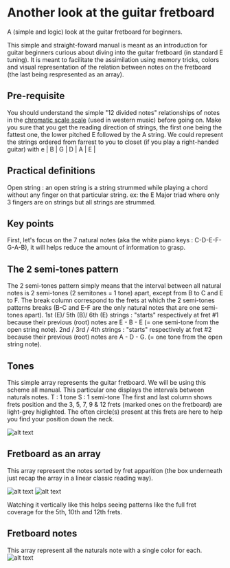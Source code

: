 # Another look at the guitar fretboard
  A (simple and logic) look at the guitar fretboard for beginners.

  This simple and straight-foward manual is meant as an introduction for guitar beginners curious about diving into the guitar fretboard (in standard E tuning).
  It is meant to facilitate the assimilation using memory tricks, colors and visual representation of the relation between notes on the fretboard (the last being respresented as an array).

## Pre-requisite
  You should understand the simple "12 divided notes" relationships of notes in the [chromatic scale scale](https://en.wikipedia.org/wiki/Chromatic_scale) (used in western music) before going on.
  Make you sure that you get the reading direction of strings, the first one being the fattest one, the lower pitched E followed by the A string.
  We could represent the strings ordered from farrest to you to closet (if you play a right-handed guitar) with
e |
B |
G |
D |
A |
E |

## Practical definitions
  Open string : an open string is a string strummed while playing a chord without any finger on that particular string.
    ex: the E Major triad where only 3 fingers are on strings but all strings are strummed.

## Key points
  First, let's focus on the 7 natural notes (aka the white piano keys : C-D-E-F-G-A-B), it will helps reduce the amount of information to grasp.

## The 2 semi-tones pattern
  The 2 semi-tones pattern simply means that the interval between all natural notes is 2 semi-tones (2 semitones = 1 tone) apart, except from B to C and E to F.
  The break column correspond to the frets at which the 2 semi-tones patterns breaks (B-C and E-F are the only natural notes that are one semi-tones apart).
  1st (E)/ 5th (B)/ 6th (E) strings : "starts" respectively at fret #1 because their previous (root) notes are E - B - E (= one semi-tone from the open string note).
  2nd / 3rd / 4th strings  : "starts" respectively at fret #2 because their previous (root) notes are A - D - G. (= one tone from the open string note).

## Tones
  This simple array represents the guitar fretboard. We will be using this scheme all manual. 
  This particular one displays the intervals between naturals notes.
    T : 1 tone
    S : 1 semi-tone
  The first and last column shows frets position and the 3, 5, 7, 9 & 12 frets (marked ones on the fretboard) are light-grey higlighted.
  The often circle(s) present at this frets are here to help you find your position down the neck. 

![alt text](https://github.com/samsepi0lr/another-look-guitar-fretboard/blob/main/img/tones.jpg)

## Fretboard as an array
  This array represent the notes sorted by fret apparition (the box underneath just recap the array in a linear classic reading way).

![alt text](https://github.com/samsepi0lr/another-look-guitar-fretboard/blob/main/img/array.jpg)
![alt text](https://github.com/samsepi0lr/another-look-guitar-fretboard/blob/main/img/infos.jpg)

  Watching it vertically like this helps seeing patterns like the full fret coverage for the 5th, 10th and 12th frets.

## Fretboard notes
  This array represent all the naturals note with a single color for each.
![alt text](https://github.com/samsepi0lr/another-look-guitar-fretboard/blob/main/img/notes.jpg)
